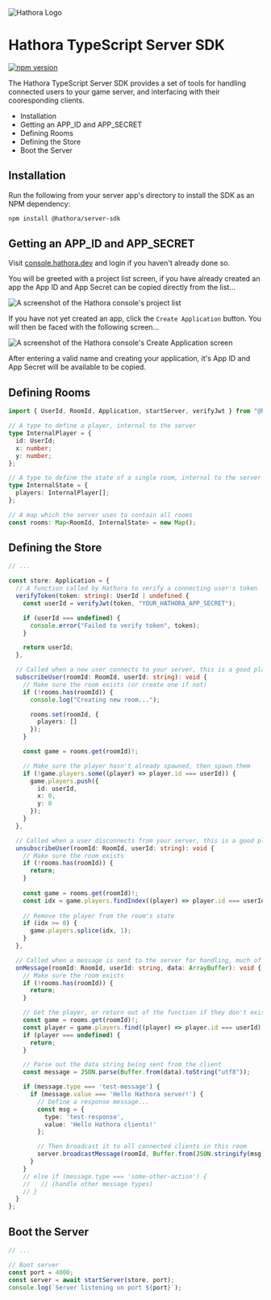 ![Hathora Logo](https://user-images.githubusercontent.com/7004280/223056895-c16419d2-2b91-4013-82f0-7616c84d31b7.svg)

# Hathora TypeScript Server SDK

<a href="https://www.npmjs.com/package/@hathora/client-sdk"><img src="https://badge.fury.io/js/@hathora%2Fserver-sdk.svg" alt="npm version"></a>

The Hathora TypeScript Server SDK provides a set of tools for handling connected users to your game server, and interfacing with their cooresponding clients.

- Installation
- Getting an APP_ID and APP_SECRET
- Defining Rooms
- Defining the Store
- Boot the Server

## Installation

Run the following from your server app's directory to install the SDK as an NPM dependency:

```bash
npm install @hathora/server-sdk
```

## Getting an APP_ID and APP_SECRET

Visit [console.hathora.dev](https://console.hathora.dev/) and login if you haven't already done so.

You will be greeted with a project list screen, if you have already created an app the App ID and App Secret can be copied directly from the list...

![A screenshot of the Hathora console's project list](https://user-images.githubusercontent.com/7004280/223693106-b7660e2c-20bd-478d-9c68-a23440568526.png)

If you have not yet created an app, click the `Create Application` button. You will then be faced with the following screen...

![A screenshot of the Hathora console's Create Application screen](https://user-images.githubusercontent.com/7004280/223693567-9c24509f-c608-4525-be3d-4254c8e1b6d8.png)

After entering a valid name and creating your application, it's App ID and App Secret will be available to be copied.

## Defining Rooms

```ts
import { UserId, RoomId, Application, startServer, verifyJwt } from "@hathora/server-sdk";

// A type to define a player, internal to the server
type InternalPlayer = {
  id: UserId;
  x: number;
  y: number;
};

// A type to define the state of a single room, internal to the server
type InternalState = {
  players: InternalPlayer[];
};

// A map which the server uses to contain all rooms
const rooms: Map<RoomId, InternalState> = new Map();
```

## Defining the Store

```ts
// ...

const store: Application = {
  // A function called by Hathora to verify a connecting user's token
  verifyToken(token: string): UserId | undefined {
    const userId = verifyJwt(token, "YOUR_HATHORA_APP_SECRET");

    if (userId === undefined) {
      console.error("Failed to verify token", token);
    }

    return userId;
  },

  // Called when a new user connects to your server, this is a good place to init rooms and spawn players
  subscribeUser(roomId: RoomId, userId: string): void {
    // Make sure the room exists (or create one if not)
    if (!rooms.has(roomId)) {
      console.log("Creating new room...");

      rooms.set(roomId, {
        players: []
      });
    }

    const game = rooms.get(roomId)!;

    // Make sure the player hasn't already spawned, then spawn them
    if (!game.players.some((player) => player.id === userId)) {
      game.players.push({
        id: userId,
        x: 0,
        y: 0
      });
    }
  },

  // Called when a user disconnects from your server, this is a good place to cleanup data for that player
  unsubscribeUser(roomId: RoomId, userId: string): void {
    // Make sure the room exists
    if (!rooms.has(roomId)) {
      return;
    }
    
    const game = rooms.get(roomId)!;
    const idx = game.players.findIndex((player) => player.id === userId);
    
    // Remove the player from the room's state
    if (idx >= 0) {
      game.players.splice(idx, 1);
    }
  },

  // Called when a message is sent to the server for handling, much of your core logic will live here
  onMessage(roomId: RoomId, userId: string, data: ArrayBuffer): void {
    // Make sure the room exists
    if (!rooms.has(roomId)) {
      return;
    }

    // Get the player, or return out of the function if they don't exist
    const game = rooms.get(roomId)!;
    const player = game.players.find((player) => player.id === userId);
    if (player === undefined) {
      return;
    }

    // Parse out the data string being sent from the client
    const message = JSON.parse(Buffer.from(data).toString("utf8"));

    if (message.type === 'test-message') {
      if (message.value === 'Hello Hathora server!') {
        // Define a response message...
        const msg = {
          type: 'test-response',
          value: 'Hello Hathora clients!'
        };

        // Then broadcast it to all connected clients in this room
        server.broadcastMessage(roomId, Buffer.from(JSON.stringify(msg), "utf8"));
      }
    }
    // else if (message.type === 'some-other-action') {
    //   // (handle other message types)
    // }
  }
};
```

## Boot the Server

```ts
// ...

// Boot server
const port = 4000;
const server = await startServer(store, port);
console.log(`Server listening on port ${port}`);
```